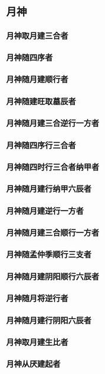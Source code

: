 # 月神

## 月神取月建三合者

<GodsTable godType="month" godBuildType="月神取月建三合者" fieldsType="branchMonth" />

## 月神随四序者

<GodsTable godType="month" godBuildType="月神随四序者"  />

## 月神随月建顺行者

<GodsTable godType="month" godBuildType="月神随月建顺行者"  fieldsType="branchMonth"/>

## 月神随建旺取墓辰者

<GodsTable godType="month" godBuildType="月神随建旺取墓辰者" fieldsType="branchMonth" />

## 月神随月建三合逆行一方者

<GodsTable godType="month" godBuildType="月神随月建三合逆行一方者"  fieldsType="branchMonth"/>

## 月神随四序行三合者

<GodsTable godType="month" godBuildType="月神随四序行三合者"  fieldsType="branchMonth"/>

## 月神随四时行三合者纳甲者

<GodsTable godType="month" godBuildType="月神随四时行三合者纳甲者" fieldsType="branchMonth" />

## 月神随月建行纳甲六辰者

<GodsTable godType="month" godBuildType="月神随月建行纳甲六辰者"  fieldsType="branchMonth"/>

## 月神随月建逆行一方者

<GodsTable godType="month" godBuildType="月神随月建逆行一方者"  fieldsType="branchMonth"/>

## 月神随月建三合顺行一方者

<GodsTable godType="month" godBuildType="月神随月建三合顺行一方者"  fieldsType="branchMonth"/>

## 月神随孟仲季顺行三支者

<GodsTable godType="month" godBuildType="月神随孟仲季顺行三支者"  fieldsType="branchMonth"/>


## 月神随月建阴阳顺行六辰者

<GodsTable godType="month" godBuildType="月神随月建阴阳顺行六辰者"  fieldsType="branchMonth"/>

## 月神随月将逆行者

<GodsTable godType="month" godBuildType="月神随月将逆行者"  fieldsType="branchMonth"/>

## 月神随月建行阴阳六辰者

<GodsTable godType="month" godBuildType="月神随月建行阴阳六辰者"  fieldsType="branchMonth"/>


## 月神取月建生比者

<GodsTable godType="month" godBuildType="月神取月建生比者"  fieldsType="branchMonth"/>

## 月神从厌建起者

<GodsTable godType="month" godBuildType="月神从厌建起者" :vItemWidth="40"  fieldsType="branchMonth"/>
